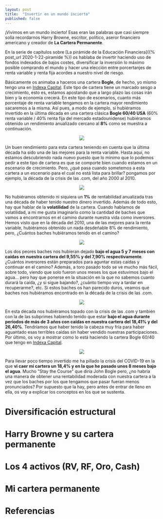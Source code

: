 ```yaml
---
layout: post
title:  "Invertir en un mundo incierto"
published: false
---
```


¡Vivimos en un mundo incierto! Esas eran las palabras que casi siempre solía recordarnos Harry Browne, escritor, político,
aseror financiero americano y creador de **La Cartera Permanente**.

En la serie de capítulos sobre [La pirámide de la Educación Financiera]({% post_url 2020-1-22-piramide %}) os hablaba de invertir
haciendo uso de fondos indexados de bajos costes, diversificar la inversión lo máximo posible comprando el mundo y hacer una
elección entre porcertanjes de renta variable y renta fija acordes a nuestro nivel de riesgo.

Básicamente os animaba a haceros una cartera **Bogle**, de hecho, yo mismo tengo una en [Indexa Capital](https://indexacapital.com/es/esp/t/raIa2f).
Este tipo de cartera tiene un marcado sesgo a crecimiento, esto es, estamos apostando que a largo plazo las cosas irán bien y la economía crecerá.
En este tipo de escenarios, cuanto más porcentaje de renta variable tengamos en la cartera mayor rendimiento sacaremos a la misma.
Así pues, a modo de ejemplo, si hubiéramos invertido en la última década en una cartera clásica **Bogle 60/40 USA** 
(60% renta variable / 40% renta fija del mercado estadounidense) hubiéramos obtenido un rendimiento anualizado cercano al **8%** como se muestra a continuación.

<p align="center">
<img src="{{ site.baseurl }}/images/Classic-60-40.png"/>
</p>

Un buen rendimiento para esta cartera teniendo en cuenta que la última década ha sido una de las mejores para la renta variable. Hasta aquí, no estamos
descubriendo nada nuevo puesto que lo mínimo que lo podemos pedir a este tipo de cartera es que se comporte bien cuando estamos en un escenario de crecimiento.
Pero, ¿qué pasa cuando sometemos a esta cartera a un escenario para el cual no está lista para brillar? pongamos por ejemplo, la década de la crisis de las .com, del año 2000 al 2010.

<p align="center">
<img src="{{ site.baseurl }}/images/Classic-60-40-underperfom.png"/>
</p>

No hubiéramos obtenido ni siquiera un **1%** de rentabilidad anualizada tras una década de haber tenido nuestro dinero invertido. Además de todo esto,
hay que hablar de la **volatilidad** de la cartera. Cuando hablamos de volatilidad, a mi me gusta imaginarlo como la cantidad de baches que vamos a
encontrarnos en el camino durante nuestra vida como inversores. Hemos visto que en la década del 2010, una de las mejores para la renta variable, hubiéramos
obtenido un nada desdeñable 8% de rendimiento, pero, ¿Cuántos baches hubiéramos tenido en el camino?

<p align="center">
<img src="{{ site.baseurl }}/images/Classic-60-40-2010-drawdowns.png"/>
</p>

Los dos peores baches nos hubieran dejado **bajo el agua 5 y 7 meses con caídas en nuestra cartera del 9,55% y del 7,90% respectivamente**.
¿Cuántos inversores están preparados para aguntar estas caídas y continuar en el camino? Además, a toro pasado todo se ve mucho más fácil, sobre todo,
viendo que solo fueron unos meses los que estuvimos bajo el agua... pero hay que ponerse en la situación en la que no sabemos cuanto durará la caída,
¿y si sigue bajando?, ¿cuánto tiempo voy a tardar en recuperarme?, etc. Si estos baches os han parecido duros, veamos qué baches nos hubiéramos encontrado en
la década de la crisis de las .com.

<p align="center">
<img src="{{ site.baseurl }}/images/Classic-60-40-2000-drawdowns.png"/>
</p>

En esta década nos hubiéramos topado con la crisis de las .com y también con la de las subprimes habiendo tenido que estar **bajo el agua durante periodos de más
de 3 años con caídas en nuestra cartera del 18,41% y del 26,40%**. Tendríamos que haber tenido la cabeza muy fría para haber aguantado esas terribles caidas sin
haber vendido nuestras participaciones. Por último, os voy a mostrar como lo está haciendo la cartera Bogle 60/40 que tengo en
[Indexa Capital](https://indexacapital.com/es/esp/t/raIa2f).

<p align="center">
<img src="{{ site.baseurl }}/images/Mi-Bogle-60-40.png"/>
</p>

Para llevar poco tiempo invertido me ha pillado la crisis del COVID-19 en la que **vi caer mi cartera un 18,4% y en la que he pasado unos 8 meses bajo el agua**.
Mucho "Stay the Course" que diría John Bogle pero, ¿no habría una manera de obtener una rentabilidad moderada con nuestra cartera a la vez que los baches por los
que tengamos que pasar fueran menos pronunciados? Por supuesto que la hay, pero antes de entrar de lleno en ella, os voy a explicar los conceptos en los que se
sustenta.

# Diversificación estructural




# Harry Browne y su cartera permanente
# Los 4 activos (RV, RF, Oro, Cash)
# Mi cartera permanente
# Referencias
